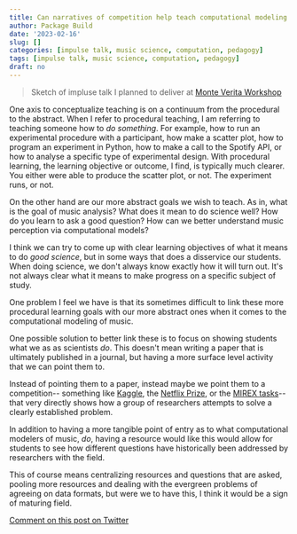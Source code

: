 ```yaml
---
title: Can narratives of competition help teach computational modeling of music?
author: Package Build
date: '2023-02-16'
slug: []
categories: [impulse talk, music science, computation, pedagogy]
tags: [impulse talk, music science, computation, pedagogy]
draft: no
---
```


> Sketch of impluse talk I planned to deliver at [Monte Verita Workshop](https://davidjohnbaker.rbind.io/posts/2023-02-09-monte-verit-workshop-2023/)

One axis to conceptualize teaching is on a continuum from the procedural to the abstract. 
When I refer to procedural teaching, I am referring to teaching someone how to _do something_.
For example, how to run an experimental procedure with a participant, how make a scatter plot, how to program an experiment in Python, how to make a call to the Spotify API, or how to analyse a specific type of experimental design.
With procedural learning, the learning objective or outcome, I find, is typically much clearer.
You either were able to produce the scatter plot, or not.
The experiment runs, or not. 

On the other hand are our more abstract goals we wish to teach. 
As in, what is the goal of music analysis?
What does it mean to do science well?
How do you learn to ask a good question? 
How can we better understand music perception via computational models? 

I think we can try to come up with clear learning objectives of what it means to do _good science_, but in some ways that does a disservice our students.
When doing science, we don't always know exactly how it will turn out. 
It's not always clear what it means to make progress on a specific subject of study.

One problem I feel we have is that its sometimes difficult to link these more procedural learning goals with our more abstract ones when it comes to the computational modeling of music.

One possible solution to better link these is to focus on showing students what we as as scientists _do_.
This doesn't mean writing a paper that is ultimately published in a journal, but having a more surface level activity that we can point them to.

Instead of pointing them to a paper, instead maybe we point them to a competition-- something like [Kaggle](https://www.kaggle.com/), the [Netflix Prize](https://en.wikipedia.org/wiki/Netflix_Prize), or the [MIREX tasks](https://www.music-ir.org/mirex/wiki/MIREX_HOME)-- that very directly shows how a group of researchers attempts to solve a clearly established problem. 

In addition to having a more tangible point of entry as to what computational modelers of music, _do_, having a resource would like this would allow for students to see how different questions have historically been addressed by researchers with the field.

This of course means centralizing resources and questions that are asked, pooling more resources and dealing with the evergreen problems of agreeing on data formats, but were we to have this, I think it would be a sign of maturing field. 

[Comment on this post on Twitter](https://twitter.com/DavidJohnBaker/status/1626552334737104897)
